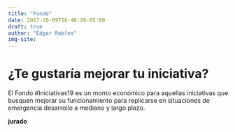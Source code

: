 ```yaml
---
title: "Fondo"
date: 2017-10-09T16:46:26-05:00
draft: true
author: "Edgar Robles"
img-site:
---
```


# ¿Te gustaría mejorar tu iniciativa?
El Fondo #Iniciativas19 es un monto económico para aquellas iniciativas que busquen mejorar su funcionamiento para replicarse en situaciones de emergencia  desarrollo a mediano y largo plazo.

**jurado**
